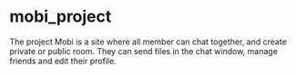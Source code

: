 # mobi_project

The project Mobi is a site where all member can chat together, and create private or public room. They can send files in the chat window, manage friends and edit their profile.
